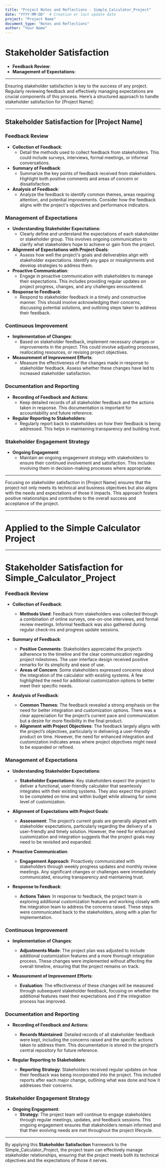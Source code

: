 ```yaml
---
title: "Project Notes and Reflections - Simple_Calculator_Project"
date: "YYYY-MM-DD"  # Creation or last update date
project: "Project Name"
document_type: "Notes and Reflections"
author: "Your Name"
---
```

# Stakeholder Satisfaction

- **Feedback Review**:
- **Management of Expectations**:

---
Ensuring stakeholder satisfaction is key to the success of any project. Regularly reviewing feedback and effectively managing expectations are crucial components of this process. Here’s a structured approach to handle stakeholder satisfaction for [Project Name]:

---

## Stakeholder Satisfaction for [Project Name]

### Feedback Review
- **Collection of Feedback**:
  - Detail the methods used to collect feedback from stakeholders. This could include surveys, interviews, formal meetings, or informal conversations.
- **Summary of Feedback**:
  - Summarize the key points of feedback received from stakeholders. Highlight both positive comments and areas of concern or dissatisfaction.
- **Analysis of Feedback**:
  - Analyze the feedback to identify common themes, areas requiring attention, and potential improvements. Consider how the feedback aligns with the project's objectives and performance indicators.

### Management of Expectations
- **Understanding Stakeholder Expectations**:
  - Clearly define and understand the expectations of each stakeholder or stakeholder group. This involves ongoing communication to clarify what stakeholders hope to achieve or gain from the project.
- **Alignment of Expectations with Project Goals**:
  - Assess how well the project's goals and deliverables align with stakeholder expectations. Identify any gaps or misalignments and develop strategies to address them.
- **Proactive Communication**:
  - Engage in proactive communication with stakeholders to manage their expectations. This includes providing regular updates on project progress, changes, and any challenges encountered.
- **Response to Feedback**:
  - Respond to stakeholder feedback in a timely and constructive manner. This should involve acknowledging their concerns, discussing potential solutions, and outlining steps taken to address their feedback.

### Continuous Improvement
- **Implementation of Changes**:
  - Based on stakeholder feedback, implement necessary changes or improvements in the project. This could involve adjusting processes, reallocating resources, or revising project objectives.
- **Measurement of Improvement Efforts**:
  - Measure the effectiveness of the changes made in response to stakeholder feedback. Assess whether these changes have led to increased stakeholder satisfaction.

### Documentation and Reporting
- **Recording of Feedback and Actions**:
  - Keep detailed records of all stakeholder feedback and the actions taken in response. This documentation is important for accountability and future reference.
- **Regular Reporting to Stakeholders**:
  - Regularly report back to stakeholders on how their feedback is being addressed. This helps in maintaining transparency and building trust.

### Stakeholder Engagement Strategy
- **Ongoing Engagement**:
  - Maintain an ongoing engagement strategy with stakeholders to ensure their continued involvement and satisfaction. This includes involving them in decision-making processes where appropriate.

---

Focusing on stakeholder satisfaction in [Project Name] ensures that the project not only meets its technical and business objectives but also aligns with the needs and expectations of those it impacts. This approach fosters positive relationships and contributes to the overall success and acceptance of the project.

---

# Applied to the Simple Calculator Project 

---
# Stakeholder Satisfaction for Simple_Calculator_Project

### Feedback Review

- **Collection of Feedback**:
  - **Methods Used**: Feedback from stakeholders was collected through a combination of online surveys, one-on-one interviews, and formal review meetings. Informal feedback was also gathered during regular check-ins and progress update sessions.
  
- **Summary of Feedback**:
  - **Positive Comments**: Stakeholders appreciated the project’s adherence to the timeline and the clear communication regarding project milestones. The user interface design received positive remarks for its simplicity and ease of use.
  - **Areas of Concern**: Some stakeholders expressed concerns about the integration of the calculator with existing systems. A few highlighted the need for additional customization options to better meet their specific needs.

- **Analysis of Feedback**:
  - **Common Themes**: The feedback revealed a strong emphasis on the need for better integration and customization options. There was a clear appreciation for the project’s current pace and communication but a desire for more flexibility in the final product.
  - **Alignment with Project Objectives**: The feedback largely aligns with the project’s objectives, particularly in delivering a user-friendly product on time. However, the need for enhanced integration and customization indicates areas where project objectives might need to be expanded or refined.

### Management of Expectations

- **Understanding Stakeholder Expectations**:
  - **Stakeholder Expectations**: Key stakeholders expect the project to deliver a functional, user-friendly calculator that seamlessly integrates with their existing systems. They also expect the project to be completed on time and within budget while allowing for some level of customization.
  
- **Alignment of Expectations with Project Goals**:
  - **Assessment**: The project’s current goals are generally aligned with stakeholder expectations, particularly regarding the delivery of a user-friendly and timely solution. However, the need for enhanced customization and integration suggests that the project goals may need to be revisited and expanded.
  
- **Proactive Communication**:
  - **Engagement Approach**: Proactively communicated with stakeholders through weekly progress updates and monthly review meetings. Any significant changes or challenges were immediately communicated, ensuring transparency and maintaining trust.
  
- **Response to Feedback**:
  - **Actions Taken**: In response to feedback, the project team is exploring additional customization features and working closely with the integration team to address the concerns raised. These steps were communicated back to the stakeholders, along with a plan for implementation.

### Continuous Improvement

- **Implementation of Changes**:
  - **Adjustments Made**: The project plan was adjusted to include additional customization features and a more thorough integration process. These changes were implemented without affecting the overall timeline, ensuring that the project remains on track.

- **Measurement of Improvement Efforts**:
  - **Evaluation**: The effectiveness of these changes will be measured through subsequent stakeholder feedback, focusing on whether the additional features meet their expectations and if the integration process has improved.

### Documentation and Reporting

- **Recording of Feedback and Actions**:
  - **Records Maintained**: Detailed records of all stakeholder feedback were kept, including the concerns raised and the specific actions taken to address them. This documentation is stored in the project’s central repository for future reference.
  
- **Regular Reporting to Stakeholders**:
  - **Reporting Strategy**: Stakeholders received regular updates on how their feedback was being incorporated into the project. This included reports after each major change, outlining what was done and how it addresses their concerns.

### Stakeholder Engagement Strategy

- **Ongoing Engagement**:
  - **Strategy**: The project team will continue to engage stakeholders through regular meetings, updates, and feedback sessions. This ongoing engagement ensures that stakeholders remain informed and that their evolving needs are met throughout the project lifecycle.

---

By applying this **Stakeholder Satisfaction** framework to the Simple_Calculator_Project, the project team can effectively manage stakeholder relationships, ensuring that the project meets both its technical objectives and the expectations of those it serves.
